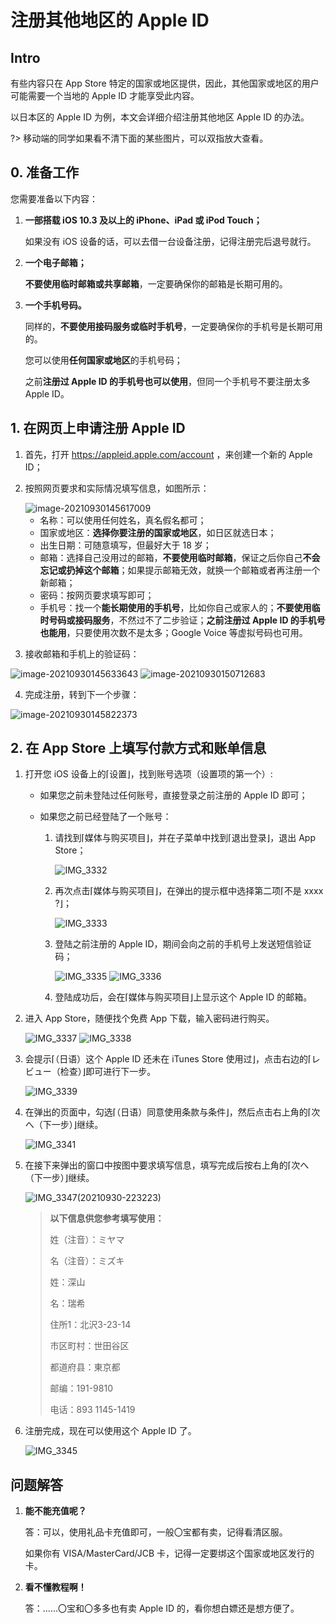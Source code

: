 # 注册其他地区的 Apple ID

## Intro

有些内容只在 App Store 特定的国家或地区提供，因此，其他国家或地区的用户可能需要一个当地的 Apple ID 才能享受此内容。

以日本区的 Apple ID 为例，本文会详细介绍注册其他地区 Apple ID 的办法。

?> 移动端的同学如果看不清下面的某些图片，可以双指放大查看。

## 0. 准备工作

您需要准备以下内容：

1. **一部搭载 iOS 10.3 及以上的 iPhone、iPad 或 iPod Touch；**

   如果没有 iOS 设备的话，可以去借一台设备注册，记得注册完后退号就行。

2. **一个电子邮箱；**

   **不要使用临时邮箱或共享邮箱**，一定要确保你的邮箱是长期可用的。

3. **一个手机号码。**

   同样的，**不要使用接码服务或临时手机号**，一定要确保你的手机号是长期可用的。

   您可以使用**任何国家或地区**的手机号码；

   之前**注册过 Apple ID 的手机号也可以使用**，但同一个手机号不要注册太多 Apple ID。

## 1. 在网页上申请注册 Apple ID

1. 首先，打开 https://appleid.apple.com/account ，来创建一个新的 Apple ID；

2. 按照网页要求和实际情况填写信息，如图所示：

   <img fancy="yep" src="https://i.loli.net/2021/09/30/VovCtJqxEHud12G.png" alt="image-20210930145617009" />
   
   - 名称：可以使用任何姓名，真名假名都可；
   - 国家或地区：**选择你要注册的国家或地区**，如日区就选日本；
   - 出生日期：可随意填写，但最好大于 18 岁；
   - 邮箱：选择自己没用过的邮箱，**不要使用临时邮箱**，保证之后你自己**不会忘记或扔掉这个邮箱**；如果提示邮箱无效，就换一个邮箱或者再注册一个新邮箱；
   - 密码：按网页要求填写即可；
   - 手机号：找一个**能长期使用的手机号**，比如你自己或家人的；**不要使用临时号码或接码服务**，不然过不了二步验证；**之前注册过 Apple ID 的手机号也能用**，只要使用次数不是太多；Google Voice 等虚拟号码也可用。

3. 接收邮箱和手机上的验证码：

  <img fancy="yep" src="https://i.loli.net/2021/09/30/aw2E6z1OfLmlW9Y.png" alt="image-20210930145633643" />

  <img fancy="yep" src="https://i.loli.net/2021/09/30/Q23y5atHVnqkYRW.png" alt="image-20210930150712683" />

4. 完成注册，转到下一个步骤：

  <img fancy="yep" src="https://i.loli.net/2021/09/30/AVqh8XtsERuwfM7.png" alt="image-20210930145822373" />

## 2. 在 App Store 上填写付款方式和账单信息

1. 打开您 iOS 设备上的⌈设置⌋，找到账号选项（设置项的第一个）:

   - 如果您之前未登陆过任何账号，直接登录之前注册的 Apple ID 即可；

   - 如果您之前已经登陆了一个账号：

     1. 请找到⌈媒体与购买项目⌋，并在子菜单中找到⌈退出登录⌋，退出 App Store；

        <img fancy="yep" src="https://i.loli.net/2021/09/30/vyZT8WNV6FIjg5M.jpg" alt="IMG_3332" />

     2. 再次点击⌈媒体与购买项目⌋，在弹出的提示框中选择第二项⌈不是 xxxx ?⌋；

        <img fancy="yep" src="https://i.loli.net/2021/09/30/ACu9xyXWqgslDOa.jpg" alt="IMG_3333" />

     3. 登陆之前注册的 Apple ID，期间会向之前的手机号上发送短信验证码；

        <img fancy="yep" src="https://i.loli.net/2021/09/30/WMc35koYFTqVl2G.jpg" alt="IMG_3335" />

        <img fancy="yep" src="https://i.loli.net/2021/09/30/HbxhymtSTc85WNX.jpg" alt="IMG_3336" />

     4. 登陆成功后，会在⌈媒体与购买项目⌋上显示这个 Apple ID 的邮箱。

2. 进入 App Store，随便找个免费 App 下载，输入密码进行购买。

   <img fancy="yep" src="https://i.loli.net/2021/09/30/vhJKqmzaVbnPfGp.jpg" alt="IMG_3337" />

   <img fancy="yep" src="https://i.loli.net/2021/09/30/E9nUf2z8QCMedgs.jpg" alt="IMG_3338" />

3. 会提示⌈（日语）这个 Apple ID 还未在 iTunes Store 使用过⌋，点击右边的⌈レビュー（检查）⌋即可进行下一步。

   <img fancy="yep" src="https://i.loli.net/2021/09/30/29AonQ3JMhRFGWa.jpg" alt="IMG_3339" />

4. 在弹出的页面中，勾选⌈（日语）同意使用条款与条件⌋，然后点击右上角的⌈次へ（下一步）⌋继续。

   <img fancy="yep" src="https://i.loli.net/2021/09/30/R4By1KWSMpO5dLA.jpg" alt="IMG_3341" />

5. 在接下来弹出的窗口中按图中要求填写信息，填写完成后按右上角的⌈次へ（下一步）⌋继续。

   <img fancy="yep" src="https://i.loli.net/2021/09/30/ZDX2AJSpv9PtuOb.png" alt="IMG_3347(20210930-223223)" />
   
   > **以下信息供您参考填写使用：**
   >
   > 姓（注音）：ミヤマ
   >
   > 名（注音）：ミズキ
   >
   > 姓：深山
   >
   > 名：瑞希
   >
   > 住所1：北沢3-23-14
   >
   > 市区町村：世田谷区
   >
   > 都道府县：東京都
   >
   > 邮编：191-9810
   >
   > 电话：893 1145-1419
   
6. 注册完成，现在可以使用这个 Apple ID 了。

   <img fancy="yep" src="https://i.loli.net/2021/09/30/7ntmaDAzjeJKZ2B.jpg" alt="IMG_3345" />

## 问题解答

1. **能不能充值呢？**

   答：可以，使用礼品卡充值即可，一般〇宝都有卖，记得看清区服。

   如果你有 VISA/MasterCard/JCB 卡，记得一定要绑这个国家或地区发行的卡。

2. **看不懂教程啊！**

   答：……〇宝和〇多多也有卖 Apple ID 的，看你想白嫖还是想方便了。

   
